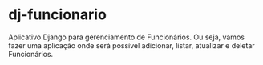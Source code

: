 # dj-funcionario
Aplicativo Django para gerenciamento de Funcionários. Ou seja, vamos fazer uma aplicação onde será possível adicionar, listar, atualizar e deletar Funcionários.
